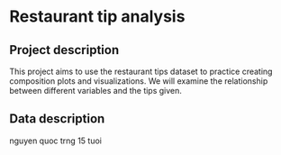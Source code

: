 # Restaurant tip analysis
## Project description
This project aims to use the restaurant tips dataset to practice creating composition plots and visualizations. We will examine the relationship between different variables and the tips given.
## Data description
nguyen quoc trng
15 tuoi

